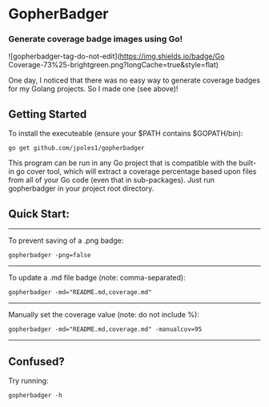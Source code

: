 # GopherBadger
### Generate coverage badge images using Go!

![gopherbadger-tag-do-not-edit](https://img.shields.io/badge/Go Coverage-73%25-brightgreen.png?longCache=true&style=flat)

One day, I noticed that there was no easy way to generate coverage badges for my Golang projects. So I made one (see above)! 

## Getting Started 

To install the executeable (ensure your $PATH contains $GOPATH/bin):

```
go get github.com/jpoles1/gopherbadger
```

This program can be run in any Go project that is compatible with the built-in go cover tool, which will extract a coverage percentage based upon files from all of your Go code (even that in sub-packages). Just run gopherbadger in your project root directory.

## Quick Start:

<hr>

To prevent saving of a .png badge:

`gopherbadger -png=false`

<hr>

To update a .md file badge (note: comma-separated):

`gopherbadger -md="README.md,coverage.md"`

<hr>

Manually set the coverage value (note: do not include %):

`gopherbadger -md="README.md,coverage.md" -manualcov=95`

<hr>

## Confused?

Try running:

```
gopherbadger -h
```
